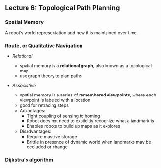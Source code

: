 ## Lecture 6: Topological Path Planning

### Spatial Memory

A robot’s world representation and how it is maintained over time.



### Route, or Qualitative Navigation

- *Relational*
  - spatial memory is a **relational graph**, also known as a topological map
  - use graph theory to plan paths

- *Associative*
  - spatial memory is a series of **remembered viewpoints**, where each viewpoint is labeled with a location
  - good for retracing steps
  - Advantages:
    - Tight coupling of sensing to homing
    - Robot does not need to explicitly recognize what a landmark is
    - Enables robots to build up maps as it explores
  - Disadvantages:
    - Require massive storage
    - Brittle in presence of dynamic world when landmarks may be occluded or change



### Dijkstra's algorithm